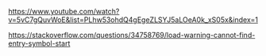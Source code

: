 https://www.youtube.com/watch?v=5vC7gQuvWoE&list=PLhw53ohdQ4gEgeZLSYJ5aLOeA0k_xS05x&index=1

https://stackoverflow.com/questions/34758769/load-warning-cannot-find-entry-symbol-start
